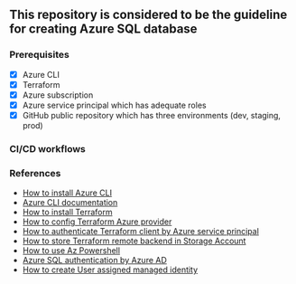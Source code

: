 ## This repository is considered to be the guideline for creating Azure SQL database

### Prerequisites
- [x] Azure CLI
- [x] Terraform
- [x] Azure subscription
- [x] Azure service principal which has adequate roles
- [x] GitHub public repository which has three environments (dev, staging, prod)

### CI/CD workflows

### References
- [How to install Azure CLI](https://learn.microsoft.com/en-us/cli/azure/install-azure-cli)
- [Azure CLI documentation](https://learn.microsoft.com/en-us/cli/azure/reference-docs-index)
- [How to install Terraform](https://developer.hashicorp.com/terraform/tutorials/aws-get-started/install-cli)
- [How to config Terraform Azure provider](https://learn.microsoft.com/en-us/azure/developer/terraform/create-resource-group?tabs=azure-cli)
- [How to authenticate Terraform client by Azure service principal](https://learn.microsoft.com/en-us/azure/developer/terraform/authenticate-to-azure?source=recommendations&tabs=bash)
- [How to store Terraform remote backend in Storage Account](https://learn.microsoft.com/en-us/azure/developer/terraform/store-state-in-azure-storage?tabs=azure-cli)
- [How to use Az Powershell](https://learn.microsoft.com/bs-latn-ba/powershell/azure/get-started-azureps?view=azps-0.10.0)
- [Azure SQL authentication by Azure AD](https://learn.microsoft.com/en-us/azure/azure-sql/database/authentication-aad-configure?tabs=azure-cli&view=azuresql#provision-azure-ad-admin-sql-managed-instance)
- [How to create User assigned managed identity](https://learn.microsoft.com/en-us/azure/active-directory/managed-identities-azure-resources/how-manage-user-assigned-managed-identities?pivots=identity-mi-methods-azp)